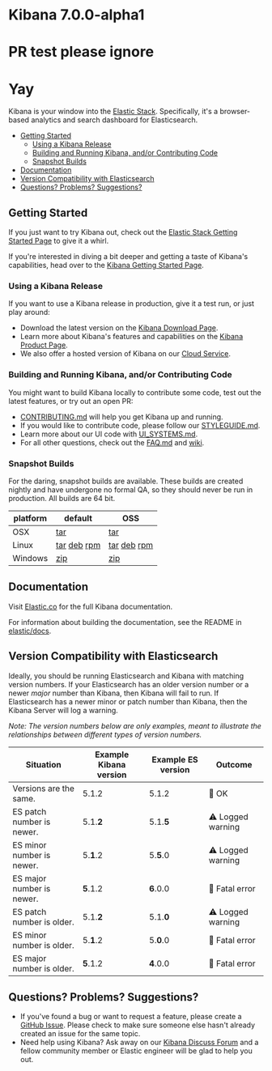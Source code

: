 # Kibana 7.0.0-alpha1

# PR test please ignore
# Yay

Kibana is your window into the [Elastic Stack](https://www.elastic.co/products). Specifically, it's a browser-based analytics and search dashboard for Elasticsearch.

- [Getting Started](#getting-started)
  - [Using a Kibana Release](#using-a-kibana-release)
  - [Building and Running Kibana, and/or Contributing Code](#building-and-running-kibana-andor-contributing-code)
  - [Snapshot Builds](#snapshot-builds)
- [Documentation](#documentation)
- [Version Compatibility with Elasticsearch](#version-compatibility-with-elasticsearch)
- [Questions? Problems? Suggestions?](#questions-problems-suggestions)

## Getting Started

If you just want to try Kibana out, check out the [Elastic Stack Getting Started Page](https://www.elastic.co/start) to give it a whirl.

If you're interested in diving a bit deeper and getting a taste of Kibana's capabilities, head over to the [Kibana Getting Started Page](https://www.elastic.co/guide/en/kibana/current/getting-started.html).

### Using a Kibana Release

If you want to use a Kibana release in production, give it a test run, or just play around:

- Download the latest version on the [Kibana Download Page](https://www.elastic.co/downloads/kibana).
- Learn more about Kibana's features and capabilities on the
[Kibana Product Page](https://www.elastic.co/products/kibana).
- We also offer a hosted version of Kibana on our
[Cloud Service](https://www.elastic.co/cloud/as-a-service).

### Building and Running Kibana, and/or Contributing Code

You might want to build Kibana locally to contribute some code, test out the latest features, or try
out an open PR:

- [CONTRIBUTING.md](CONTRIBUTING.md) will help you get Kibana up and running.
- If you would like to contribute code, please follow our [STYLEGUIDE.md](STYLEGUIDE.md).
- Learn more about our UI code with [UI_SYSTEMS.md](src/ui/public/UI_SYSTEMS.md).
- For all other questions, check out the [FAQ.md](FAQ.md) and
[wiki](https://github.com/elastic/kibana/wiki).

### Snapshot Builds

For the daring, snapshot builds are available. These builds are created nightly and have undergone no formal QA, so they should never be run in production. All builds are 64 bit.

| platform | default | OSS |
| --- | --- | --- |
| OSX | [tar](https://snapshots.elastic.co/downloads/kibana/kibana-7.0.0-alpha1-SNAPSHOT-darwin-x86_64.tar.gz) | [tar](https://snapshots.elastic.co/downloads/kibana/kibana-oss-7.0.0-alpha1-SNAPSHOT-darwin-x86_64.tar.gz) |
| Linux | [tar](https://snapshots.elastic.co/downloads/kibana/kibana-7.0.0-alpha1-SNAPSHOT-linux-x86_64.tar.gz) [deb](https://snapshots.elastic.co/downloads/kibana/kibana-7.0.0-alpha1-SNAPSHOT-amd64.deb) [rpm](https://snapshots.elastic.co/downloads/kibana/kibana-7.0.0-alpha1-SNAPSHOT-x86_64.rpm) | [tar](https://snapshots.elastic.co/downloads/kibana/kibana-oss-7.0.0-alpha1-SNAPSHOT-linux-x86_64.tar.gz) [deb](https://snapshots.elastic.co/downloads/kibana/kibana-oss-7.0.0-alpha1-SNAPSHOT-amd64.deb) [rpm](https://snapshots.elastic.co/downloads/kibana/kibana-oss-7.0.0-alpha1-SNAPSHOT-x86_64.rpm) |
| Windows | [zip](https://snapshots.elastic.co/downloads/kibana/kibana-7.0.0-alpha1-SNAPSHOT-windows-x86_64.zip) | [zip](https://snapshots.elastic.co/downloads/kibana/kibana-oss-7.0.0-alpha1-SNAPSHOT-windows-x86_64.zip) |

## Documentation

Visit [Elastic.co](http://www.elastic.co/guide/en/kibana/current/index.html) for the full Kibana documentation.

For information about building the documentation, see the README in [elastic/docs](https://github.com/elastic/docs).

## Version Compatibility with Elasticsearch

Ideally, you should be running Elasticsearch and Kibana with matching version numbers. If your Elasticsearch has an older version number or a newer _major_ number than Kibana, then Kibana will fail to run. If Elasticsearch has a newer minor or patch number than Kibana, then the Kibana Server will log a warning.

_Note: The version numbers below are only examples, meant to illustrate the relationships between different types of version numbers._

| Situation                 | Example Kibana version     | Example ES version | Outcome |
| ------------------------- | -------------------------- |------------------- | ------- |
| Versions are the same.    | 5.1.2                      | 5.1.2              | 💚 OK      |
| ES patch number is newer. | 5.1.__2__                  | 5.1.__5__          | ⚠️ Logged warning      |
| ES minor number is newer. | 5.__1__.2                  | 5.__5__.0          | ⚠️ Logged warning      |
| ES major number is newer. | __5__.1.2                  | __6__.0.0          | 🚫 Fatal error      |
| ES patch number is older. | 5.1.__2__                  | 5.1.__0__          | ⚠️ Logged warning      |
| ES minor number is older. | 5.__1__.2                  | 5.__0__.0          | 🚫 Fatal error      |
| ES major number is older. | __5__.1.2                  | __4__.0.0          | 🚫 Fatal error      |

## Questions? Problems? Suggestions?

- If you've found a bug or want to request a feature, please create a [GitHub Issue](https://github.com/elastic/kibana/issues/new).
Please check to make sure someone else hasn't already created an issue for the same topic.
- Need help using Kibana? Ask away on our [Kibana Discuss Forum](https://discuss.elastic.co/c/kibana) and a fellow community member or
Elastic engineer will be glad to help you out.
